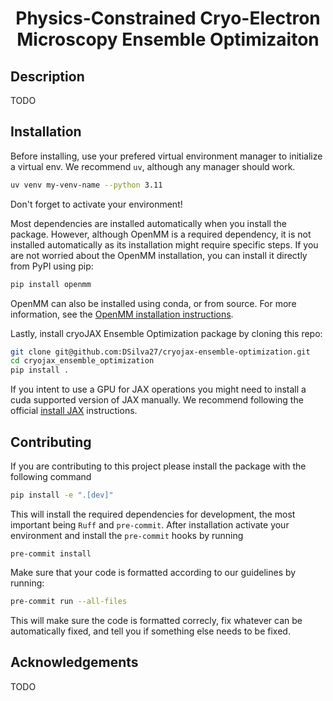 <h1 align='center'>Physics-Constrained Cryo-Electron Microscopy Ensemble Optimizaiton</h1>


## Description

TODO


## Installation

Before installing, use your prefered virtual environment manager to initialize a virtual env. We recommend `uv`, although any manager should work.

```bash
uv venv my-venv-name --python 3.11
```
Don't forget to activate your environment!

Most dependencies are installed automatically when you install the package. However, although OpenMM is a required dependency, it is not installed automatically as its installation might require specific steps. If you are not worried about the OpenMM installation, you can install it directly from PyPI using pip:
```bash
pip install openmm
```
OpenMM can also be installed using conda, or from source. For more information, see the [OpenMM installation instructions](http://docs.openmm.org/development/userguide/application/01_getting_started.html#installing-openmm).

Lastly, install cryoJAX Ensemble Optimization package by cloning this repo:
```bash
git clone git@github.com:DSilva27/cryojax-ensemble-optimization.git
cd cryojax_ensemble_optimization
pip install .
```

If you intent to use a GPU for JAX operations you might need to install a cuda supported version of JAX manually. We recommend following the official [install JAX](https://github.com/google/jax#installation) instructions.

## Contributing

If you are contributing to this project please install the package with the following command

```bash
pip install -e ".[dev]"
```

This will install the required dependencies for development, the most important being `Ruff` and `pre-commit`. After installation activate your environment and install the `pre-commit` hooks by running

`pre-commit install`

Make sure that your code is formatted according to our guidelines by running:

```bash
pre-commit run --all-files
```

This will make sure the code is formatted correcly, fix whatever can be automatically fixed, and tell you if something else needs to be fixed.

## Acknowledgements
TODO
